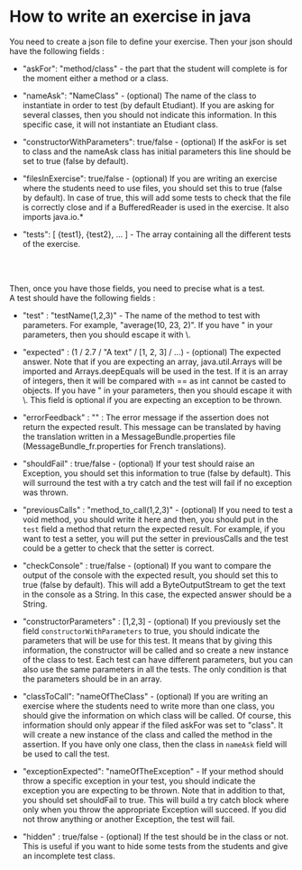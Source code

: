 # How to write an exercise in java

You need to create a json file to define your exercise. Then your json should have the following fields :

- "askFor": "method/class" - the part that the student will complete is for the moment either a method or a class.


- "nameAsk": "NameClass" - (optional) The name of the class to instantiate in order to test (by default Etudiant). If you are asking for several classes, then you should not indicate this information. In this specific case, it will not instantiate an Etudiant class.


- "constructorWithParameters": true/false - (optional) If the askFor is set to class and the nameAsk class has initial parameters this line should be set to true (false by default).


- "filesInExercise": true/false - (optional) If you are writing an exercise where the students need to use files, you should set this to true (false by default). In case of true, this will add some tests to check that the file is correctly close and if a BufferedReader is used in the exercise. It also imports java.io.*


- "tests": [ {test1}, {test2}, ... ] - The array containing all the different tests of the exercise.

<br>
<br>

Then, once you have those fields, you need to precise what is a test.
<br>
A test should have the following fields :

- "test" : "testName(1,2,3)" - The name of the method to test with parameters.
For example, "average(10, 23, 2)". If you have " in your parameters,
then you should escape it with \\. 


- "expected" : (1 / 2.7 / "A text" / [1, 2, 3] / ...) - (optional)
The expected answer. 
Note that if you are expecting an array, java.util.Arrays will be imported 
and Arrays.deepEquals will be used in the test. If it is an array of integers,
then it will be compared with == as int cannot be casted to objects.
If you have " in your parameters, then you should escape it with \\.
This field is optional if you are expecting an exception to be thrown. 


- "errorFeedback" : "" : The error message if the assertion does not return the expected result.
This message can be translated by having the translation written in a MessageBundle.properties file (MessageBundle_fr.properties for French translations).


- "shouldFail" : true/false - (optional) If your test should raise an Exception, you should set this information to true (false by default).
This will surround the test with a try catch and the test will fail if no exception was thrown.


- "previousCalls" : "method_to_call(1,2,3)" - (optional) If you need to test a void method, you should write it here and then,
you should put in the ``test`` field a method that return the expected result. For example, if you want to test a
setter, you will put the setter in previousCalls and the test could be a getter to check that the setter is correct. 


- "checkConsole" : true/false - (optional) If you want to compare the output of the console with the expected result, 
you should set this to true (false by default).
This will add a ByteOutputStream to get the text in the console as a String.
In this case, the expected answer should be a String.


- "constructorParameters" : [1,2,3] - (optional) If you previously set the field ``constructorWithParameters`` to true,
you should indicate the parameters that will be use for this test. It means that by giving this information,
the constructor will be called and so create a new instance of the class to test. Each test can have different
parameters, but you can also use the same parameters in all the tests. The only condition is that the parameters
should be in an array.


- "classToCall": "nameOfTheClass" - (optional) If you are writing an exercise where the students need to write more than one class,
you should give the information on which class will be called. Of course, this information should only appear
if the filed askFor was set to "class". It will create a new instance of the class
and called the method in the assertion. If you have only one class,
then the class in ``nameAsk`` field will be used to call the test.


- "exceptionExpected": "nameOfTheException" -
If your method should throw a specific exception in your test,
you should indicate the exception you are expecting to be thrown.
Note that in addition to that, you should set shouldFail to true.
This will build a try catch block where only
when you throw the appropriate Exception will succeed.
If you did not throw anything or another Exception, the test will fail.


- "hidden" : true/false - (optional) If the test should be in the class or not.
This is useful if you want to hide some tests from the students and give an
incomplete test class.